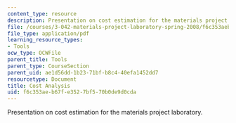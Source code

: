 ```yaml
---
content_type: resource
description: Presentation on cost estimation for the materials project laboratory.
file: /courses/3-042-materials-project-laboratory-spring-2008/f6c353aeb67fe3527bf570b0de9d0cda_costest.pdf
file_type: application/pdf
learning_resource_types:
- Tools
ocw_type: OCWFile
parent_title: Tools
parent_type: CourseSection
parent_uid: ae1d56dd-1b23-71bf-b8c4-40efa1452dd7
resourcetype: Document
title: Cost Analysis
uid: f6c353ae-b67f-e352-7bf5-70b0de9d0cda
---
```

Presentation on cost estimation for the materials project laboratory.

